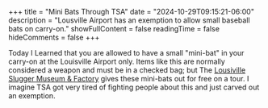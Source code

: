 +++
title = "Mini Bats Through TSA"
date = "2024-10-29T09:15:21-06:00"
description = "Lousville Airport has an exemption to allow small baseball bats on carry-on."
showFullContent = false
readingTime = false
hideComments = false
+++

Today I Learned that you are allowed to have a small "mini-bat" in your carry-on at the Louisville Airport only. Items like this are normally considered a weapon and must be in a checked bag; but The [Lousiville Slugger Museum & Factory](https://www.sluggermuseum.com/) gives these mini-bats out for free on a tour. I imagine TSA got very tired of fighting people about this and just carved out an exemption.